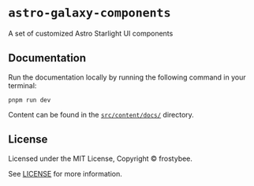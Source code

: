 # `astro-galaxy-components`

A set of customized Astro Starlight UI components

## Documentation

Run the documentation locally by running the following command in your terminal:

```shell
pnpm run dev
```

Content can be found in the [`src/content/docs/`](./src/content/docs/) directory.

## License

Licensed under the MIT License, Copyright © frostybee.

See [LICENSE](/LICENSE) for more information.
